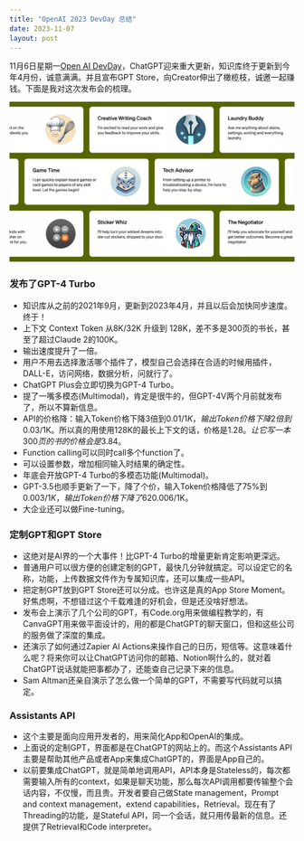 ```yaml
---
title: "OpenAI 2023 DevDay 总结"
date: 2023-11-07
layout: post
---
```


11月6日星期一[Open AI DevDay](https://openai.com/blog/new-models-and-developer-products-announced-at-devday)，ChatGPT迎来重大更新，知识库终于更新到今年4月份，诚意满满。并且宣布GPT Store，向Creator伸出了橄榄枝，诚邀一起赚钱。下面是我对这次发布会的梳理。

<meta property="og:image" content="https://junbo.li/assets/2023-11-07-openai-dev-day/gpts.png">

<div style="margin-bottom: 20px">
  <img src="/assets/2023-11-07-openai-dev-day/gpts.png" class="centered-image" />
</div>

### 发布了GPT-4 Turbo
- 知识库从之前的2021年9月，更新到2023年4月，并且以后会加快同步速度。终于！
- 上下文 Context Token 从8K/32K 升级到 128K，差不多是300页的书长，甚至了超过Claude 2的100K。
- 输出速度提升了一倍。
- 用户不用去选择激活哪个插件了，模型自己会选择在合适的时候用插件，DALL-E，访问网络，数据分析，问就行了。
- ChatGPT Plus会立即切换为GPT-4 Turbo。
- 提了一嘴多模态(Multimodal)，肯定是很牛的，但GPT-4V两个月前就发布了，所以不算新信息。
- API的价格降：输入Token价格下降3倍到$0.01/1K，输出Token价格下降2倍到$0.03/1K。所以真的用使用128K的最长上下文的话，价格是$1.28。让它写一本300页的书的价格会是$3.84。
- Function calling可以同时call多个function了。
- 可以设置参数，增加相同输入时结果的确定性。
- 年底会开放GPT-4 Turbo的多模态功能(Multimodal)。
- GPT-3.5也顺手更新了一下，降了个价，输入Token价格降低了75%到$0.003/1K，输出Token价格下降了62%到$0.006/1K。
- 大企业还可以做Fine-tuning。

### 定制GPT和GPT Store
- 这绝对是AI界的一个大事件！比GPT-4 Turbo的增量更新肯定影响更深远。
- 普通用户可以很方便的创建定制的GPT，最快几分钟就搞定。可以设定它的名称，功能，上传数据文件作为专属知识库，还可以集成一些API。
- 把定制GPT放到GPT Store还可以分成。也许这是真的App Store Moment。好焦虑啊，不想错过这个千载难逢的好机会，但是还没啥好想法。
- 发布会上演示了几个公司的GPT，有Code.org用来做编程教学的，有CanvaGPT用来做平面设计的，用的都是ChatGPT的聊天窗口，但和这些公司的服务做了深度的集成。
- 还演示了如何通过Zapier AI Actions来操作自己的日历，短信等。这意味着什么呢？将来你可以让ChatGPT访问你的邮箱、Notion啊什么的，就对着ChatGPT说话就能把事都办了，还能查自己记录下来的信息。
- Sam Altman还亲自演示了怎么做一个简单的GPT，不需要写代码就可以搞定。

### Assistants API
- 这个主要是面向应用开发者的，用来简化App和OpenAI的集成。
- 上面说的定制GPT，界面都是在ChatGPT的网站上的。而这个Assistants API主要是帮助其他产品或者App来集成ChatGPT的，界面是App自己的。
- 以前要集成ChatGPT，就是简单地调用API，API本身是Stateless的，每次都需要输入所有的context，如果是聊天功能，那么每次API调用都要传输整个会话内容，不仅慢，而且贵。开发者要自己做State management，Prompt and context management，extend capabilities，Retrieval。现在有了Threading的功能，是Stateful API，同一个会话，就只用传最新的信息。还提供了Retrieval和Code interpreter。
